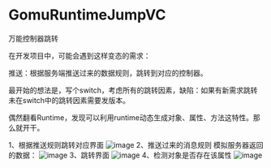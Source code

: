 # GomuRuntimeJumpVC

万能控制器跳转

在开发项目中，可能会遇到这样变态的需求：

推送：根据服务端推送过来的数据规则，跳转到对应的控制器。

最开始的想法是，写个switch，考虑所有的跳转因素，缺陷：如果有新需求跳转未在switch中的跳转因素需要发版本。

偶然翻看Runtime，发现可以利用runtime动态生成对象、属性、方法这特性。那么就开干。

1、根据推送规则跳转对应界面
![image](https://github.com/PBgitHub/MyImage/tree/master/git_Image/GomuRuntimeJumpImage/GomuRuntimeJumpImage1.png)
2、推送过来的消息规则
模拟服务器返回的数据：
![image](https://github.com/PBgitHub/MyImage/tree/master/git_Image/GomuRuntimeJumpImage/GomuRuntimeJumpImage2.png)
3、跳转界面
![image](https://github.com/PBgitHub/MyImage/tree/master/git_Image/GomuRuntimeJumpImage/GomuRuntimeJumpImage3.png)
4、检测对象是否存在该属性
![image](https://github.com/PBgitHub/MyImage/tree/master/git_Image/GomuRuntimeJumpImage/GomuRuntimeJumpImage4.png)
